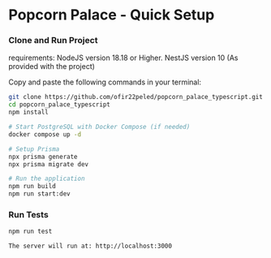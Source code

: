 # Popcorn Palace - Quick Setup

### Clone and Run Project

requirements:
NodeJS version 18.18 or Higher.
NestJS version 10 (As provided with the project)


Copy and paste the following commands in your terminal:

```bash
git clone https://github.com/ofir22peled/popcorn_palace_typescript.git
cd popcorn_palace_typescript
npm install

# Start PostgreSQL with Docker Compose (if needed)
docker compose up -d

# Setup Prisma
npx prisma generate
npx prisma migrate dev

# Run the application
npm run build
npm run start:dev
```

### Run Tests

```bash
npm run test

The server will run at: http://localhost:3000
```
